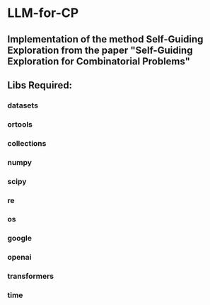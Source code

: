 # LLM-for-CP

## Implementation of the method Self-Guiding Exploration from the paper "Self-Guiding Exploration for Combinatorial Problems"
## Libs Required:
### datasets
### ortools
### collections
### numpy
### scipy
### re
### os
### google
### openai
### transformers
### time